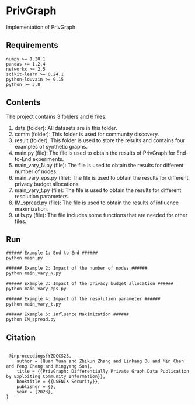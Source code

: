 # PrivGraph
Implementation of PrivGraph
## Requirements


```
numpy >= 1.20.1
pandas >= 1.2.4
networkx >= 2.5
scikit-learn >= 0.24.1
python-louvain >= 0.15
python >= 3.8
```

## Contents

The project contains 3 folders and 6 files.

1. data (folder): All datasets are in this folder.
2. comm (folder): This folder is used for community discovery.
3. result (folder): This folder is used to store the results and contains four examples of synthetic graphs.
4. main.py (file): The file is used to obtain the results of PrivGraph for End-to-End experiments.
5. main_vary_N.py (file): The file is used to obtain the results for different number of nodes.
6. main_vary_eps.py (file): The file is used to obtain the results for different privacy budget allocations.
7. main_vary_t.py (file): The file is used to obtain the results for different resolution parameters.
8. IM_spread.py (file): The file is used to obtain the results of influence maximization.
9. utils.py (file): The file includes some functions that are needed for other files.

## Run


```
###### Example 1: End to End ######
python main.py

###### Example 2: Impact of the number of nodes ######
python main_vary_N.py

###### Example 3: Impact of the privacy budget allocation ######
python main_vary_eps.py

###### Example 4: Impact of the resolution parameter ######
python main_vary_t.py

###### Example 5: Influence Maximization ######
python IM_spread.py
```

## Citation

```

 @inproceedings{YZDCCS23,
    author = {Quan Yuan and Zhikun Zhang and Linkang Du and Min Chen and Peng Cheng and Mingyang Sun},
    title = {{PrivGraph: Differentially Private Graph Data Publication by Exploiting Community Information}},
    booktitle = {{USENIX Security}},
    publisher = {},
    year = {2023},
}

```